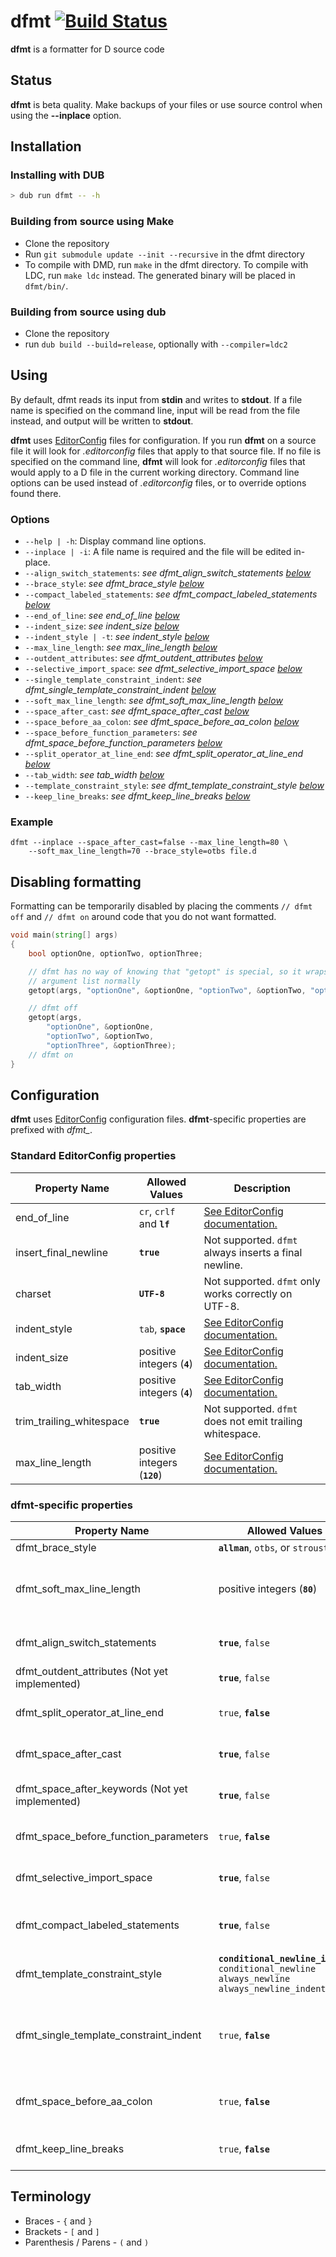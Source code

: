 # dfmt [![Build Status](https://travis-ci.org/dlang-community/dfmt.svg?branch=master)](https://travis-ci.org/dlang-community/dfmt)
**dfmt** is a formatter for D source code

## Status
**dfmt** is beta quality. Make backups of your files or use source control
when using the **--inplace** option.

## Installation

### Installing with DUB

```sh
> dub run dfmt -- -h
```

### Building from source using Make
* Clone the repository
* Run ```git submodule update --init --recursive``` in the dfmt directory
* To compile with DMD, run ```make``` in the dfmt directory. To compile with
  LDC, run ```make ldc``` instead. The generated binary will be placed in ```dfmt/bin/```.

### Building from source using dub
* Clone the repository
* run `dub build --build=release`, optionally with `--compiler=ldc2`

## Using
By default, dfmt reads its input from **stdin** and writes to **stdout**.
If a file name is specified on the command line, input will be read from the
file instead, and output will be written to **stdout**.

**dfmt** uses [EditorConfig](http://editorconfig.org/) files for configuration. If you run **dfmt** on a
source file it will look for *.editorconfig* files that apply to that source file.
If no file is specified on the command line, **dfmt** will look for *.editorconfig*
files that would apply to a D file in the current working directory. Command
line options can be used instead of *.editorconfig* files, or to override options
found there.

### Options
* `--help | -h`: Display command line options.
* `--inplace | -i`: A file name is required and the file will be edited in-place.
* `--align_switch_statements`: *see dfmt_align_switch_statements [below](#dfmt-specific-properties)*
* `--brace_style`: *see dfmt_brace_style [below](#dfmt-specific-properties)*
* `--compact_labeled_statements`: *see dfmt_compact_labeled_statements [below](#dfmt-specific-properties)*
* `--end_of_line`: *see end_of_line [below](#standard-editorconfig-properties)*
* `--indent_size`: *see indent_size [below](#standard-editorconfig-properties)*
* `--indent_style | -t`: *see indent_style [below](#standard-editorconfig-properties)*
* `--max_line_length`: *see max_line_length [below](#standard-editorconfig-properties)*
* `--outdent_attributes`: *see dfmt_outdent_attributes [below](#dfmt-specific-properties)*
* `--selective_import_space`: *see dfmt_selective_import_space [below](#dfmt-specific-properties)*
* `--single_template_constraint_indent`: *see dfmt_single_template_constraint_indent [below](#dfmt-specific-properties)*
* `--soft_max_line_length`: *see dfmt_soft_max_line_length [below](#dfmt-specific-properties)*
* `--space_after_cast`: *see dfmt_space_after_cast [below](#dfmt-specific-properties)*
* `--space_before_aa_colon`: *see dfmt_space_before_aa_colon [below](#dfmt-specific-properties)*
* `--space_before_function_parameters`: *see dfmt_space_before_function_parameters [below](#dfmt-specific-properties)*
* `--split_operator_at_line_end`: *see dfmt_split_operator_at_line_end [below](#dfmt-specific-properties)*
* `--tab_width`: *see tab_width [below](#standard-editorconfig-properties)*
* `--template_constraint_style`: *see dfmt_template_constraint_style [below](#dfmt-specific-properties)*
* `--keep_line_breaks`: *see dfmt_keep_line_breaks [below](#dfmt-specific-properties)*

### Example
```
dfmt --inplace --space_after_cast=false --max_line_length=80 \
    --soft_max_line_length=70 --brace_style=otbs file.d
```

## Disabling formatting
Formatting can be temporarily disabled by placing the comments ```// dfmt off```
and ```// dfmt on``` around code that you do not want formatted.

```d
void main(string[] args)
{
    bool optionOne, optionTwo, optionThree;

    // dfmt has no way of knowing that "getopt" is special, so it wraps the
    // argument list normally
    getopt(args, "optionOne", &optionOne, "optionTwo", &optionTwo, "optionThree", &optionThree);

    // dfmt off
    getopt(args,
        "optionOne", &optionOne,
        "optionTwo", &optionTwo,
        "optionThree", &optionThree);
    // dfmt on
}
```

## Configuration
**dfmt** uses [EditorConfig](http://editorconfig.org/) configuration files.
**dfmt**-specific properties are prefixed with *dfmt_*.
### Standard EditorConfig properties
Property Name | Allowed Values | Description
--------------|----------------|------------
end_of_line | `cr`, `crlf` and **`lf`** | [See EditorConfig documentation.](https://github.com/editorconfig/editorconfig/wiki/EditorConfig-Properties#end_of_line)
insert_final_newline | **`true`** | Not supported. `dfmt` always inserts a final newline.
charset | **`UTF-8`** | Not supported. `dfmt` only works correctly on UTF-8.
indent_style | `tab`, **`space`** | [See EditorConfig documentation.](https://github.com/editorconfig/editorconfig/wiki/EditorConfig-Properties#indent_style)
indent_size | positive integers (**`4`**) | [See EditorConfig documentation.](https://github.com/editorconfig/editorconfig/wiki/EditorConfig-Properties#indent_size)
tab_width | positive integers (**`4`**) | [See EditorConfig documentation.](https://github.com/editorconfig/editorconfig/wiki/EditorConfig-Properties#tab_width)
trim_trailing_whitespace | **`true`** | Not supported. `dfmt` does not emit trailing whitespace.
max_line_length | positive integers (**`120`**) | [See EditorConfig documentation.](https://github.com/editorconfig/editorconfig/wiki/EditorConfig-Properties#max_line_length)
### dfmt-specific properties
Property Name | Allowed Values | Description
--------------|----------------|------------
dfmt_brace_style | **`allman`**, `otbs`, or `stroustrup` | [See Wikipedia](https://en.wikipedia.org/wiki/Brace_style)
dfmt_soft_max_line_length | positive integers (**`80`**) | The formatting process will usually keep lines below this length, but they may be up to *max_line_length* columns long.
dfmt_align_switch_statements | **`true`**, `false` | Align labels, cases, and defaults with their enclosing switch.
dfmt_outdent_attributes (Not yet implemented) | **`true`**, `false`| Decrease the indentation level of attributes.
dfmt_split_operator_at_line_end | `true`, **`false`** | Place operators on the end of the previous line when splitting lines.
dfmt_space_after_cast | **`true`**, `false` | Insert space after the closing paren of a `cast` expression.
dfmt_space_after_keywords (Not yet implemented) | **`true`**, `false` | Insert space after `if`, `while`, `foreach`, etc, and before the `(`.
dfmt_space_before_function_parameters | `true`, **`false`** | Insert space before the opening paren of a function parameter list.
dfmt_selective_import_space | **`true`**, `false` | Insert space after the module name and before the `:` for selective imports.
dfmt_compact_labeled_statements | **`true`**, `false` | Place labels on the same line as the labeled `switch`, `for`, `foreach`, or `while` statement.
dfmt_template_constraint_style | **`conditional_newline_indent`** `conditional_newline` `always_newline` `always_newline_indent` | Control the formatting of template constraints.
dfmt_single_template_constraint_indent | `true`, **`false`** | Set if the constraints are indented by a single tab instead of two. Has only an effect if the style set to `always_newline_indent` or `conditional_newline_indent`.
dfmt_space_before_aa_colon | `true`, **`false`** | Adds a space after an associative array key before the `:` like in older dfmt versions.
dfmt_keep_line_breaks | `true`, **`false`** | Keep existing line breaks if these don't violate other formatting rules.

## Terminology
* Braces - `{` and `}`
* Brackets - `[` and `]`
* Parenthesis / Parens  - `(` and `)`
